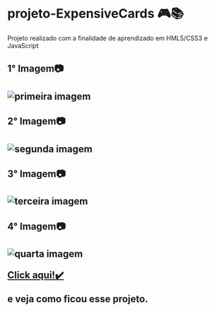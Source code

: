# projeto-ExpensiveCards 🎮📚

 Projeto realizado com a finalidade de aprendizado em HML5/CSS3 e JavaScript

<h2>1° Imagem📷<h2>

<img src="Imagens-ExpensiveCard/1°%20Imagem%20.png" alt="primeira imagem">

<h2>2° Imagem📷<h2>

<img src="Imagens-ExpensiveCard/2°%20Imagem%20.png" alt="segunda imagem">

<h2>3° Imagem📷<h2>

<img src="Imagens-ExpensiveCard/3°%20Imagem%20.png" alt="terceira imagem">

<h2>4° Imagem📷<h2>

<img src="Imagens-ExpensiveCard/4°%20Imagem%20.png" alt="quarta imagem">

<a href="https://vitorfidelis.github.io/projeto-ExpensiveCards/" target="_blank" rel="noopener noreferrer"><p>Click aqui!✔️</p></a><p>e veja como ficou esse projeto.</p>